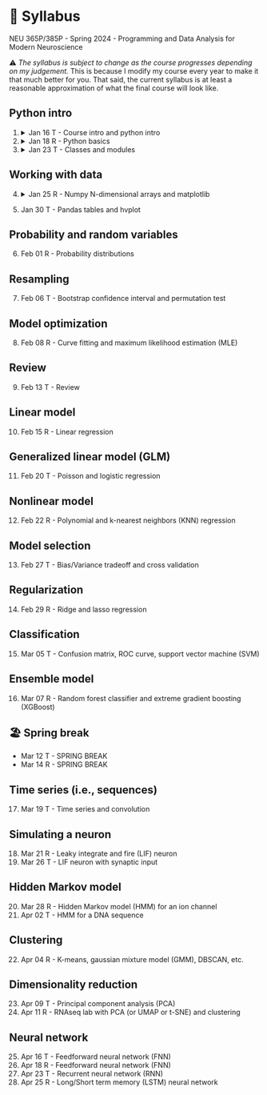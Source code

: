 # 🚧 Syllabus
NEU 365P/385P - Spring 2024 - Programming and Data Analysis for Modern Neuroscience

⚠️ *The syllabus is subject to change as the course progresses depending on my judgement.* This is because I modify my course every year to make it that much better for you. That said, the current syllabus is at least a reasonable approximation of what the final course will look like.

Python intro
---
1. <details><summary>Jan 16 T - Course intro and python intro</summary>
  
     - You will get a brief overview of the course.
     - You will be able to use `conda` to manage python environments.
     - You will be able to use `conda` and `pip` to manage python packages within each environment.
     - You will be able to run python code in a Jupyter notebook.
     - You will understand some basic python code:
       - Variables
       - Types
       - Basic operations
       - Logical comparisons
       - Comments

   </details>
2. <details><summary>Jan 18 R - Python basics</summary>
  
     - You will understand some basic python code:
       - `if` code blocks
       - Nested code blocks
       - `list` and index/slice
       - `dict` (key,value) pairs
       - `for` and `while` loops
       - Functions (optional named and default arguments)
       - Assignment vs mutation

   </details>
3. <details><summary>Jan 23 T - Classes and modules</summary>
  
     - You will understand how to compartmentalize python code beyond simple functions:
       - `class` code blocks
       - Class `__init__` method
       - Class instance (`self`) vs class template
       - Class inheritance
       - Modules

   </details>

Working with data
---
4. <details><summary>Jan 25 R - Numpy N-dimensional arrays and matplotlib</summary>
  
     - You will appreciate that many types of data can be represented as N-dimensional arrays.
     - You will understand how to work with `numpy` N-dimensional arrays.
       - Array initialization (e.g., `zeros`, `ones`, `random`) and `shape`
       - Element-wise array math
       - Index and slice
       - Logical masks
       - Reductions (e.g., `min`, `max`, `mean`, `var`)
       - Broadcasting
     - You will appreciate that `numpy` can be *much much* faster than raw python.
     - You will appreciate that without `numpy` we would not use python for most data analysis.
     - You will be able to visualize data with simple plots using `matplotlib`.

   </details>
5. Jan 30 T - Pandas tables and hvplot

Probability and random variables
---
6. Feb 01 R - Probability distributions

Resampling
---
7. Feb 06 T - Bootstrap confidence interval and permutation test

Model optimization
---
8. Feb 08 R - Curve fitting and maximum likelihood estimation (MLE)

Review
---
9. Feb 13 T - Review

Linear model
---
10. Feb 15 R - Linear regression

Generalized linear model (GLM)
---
11. Feb 20 T - Poisson and logistic regression

Nonlinear model
---
12. Feb 22 R - Polynomial and k-nearest neighbors (KNN) regression

Model selection
---
13. Feb 27 T - Bias/Variance tradeoff and cross validation

Regularization
---
14. Feb 29 R - Ridge and lasso regression

Classification
---
15. Mar 05 T - Confusion matrix, ROC curve, support vector machine (SVM)

Ensemble model
---
16. Mar 07 R - Random forest classifier and extreme gradient boosting (XGBoost)

🏖️ Spring break
---
- Mar 12 T - SPRING BREAK
- Mar 14 R - SPRING BREAK

Time series (i.e., sequences)
---
17. Mar 19 T - Time series and convolution

Simulating a neuron
---
18. Mar 21 R - Leaky integrate and fire (LIF) neuron
19. Mar 26 T - LIF neuron with synaptic input

Hidden Markov model
---
20. Mar 28 R - Hidden Markov model (HMM) for an ion channel
21. Apr 02 T - HMM for a DNA sequence

Clustering
---
22. Apr 04 R - K-means, gaussian mixture model (GMM), DBSCAN, etc.

Dimensionality reduction
---
23. Apr 09 T - Principal component analysis (PCA)
24. Apr 11 R - RNAseq lab with PCA (or UMAP or t-SNE) and clustering

Neural network
---
25. Apr 16 T - Feedforward neural network (FNN)
26. Apr 18 R - Feedforward neural network (FNN)
27. Apr 23 T - Recurrent neural network (RNN)
28. Apr 25 R - Long/Short term memory (LSTM) neural network
